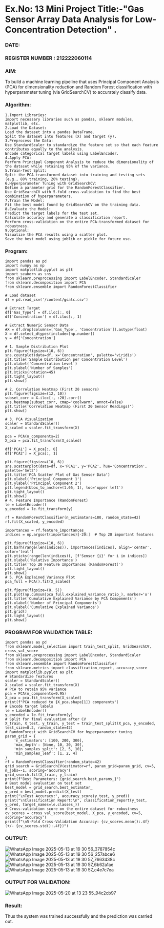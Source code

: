 # Ex.No: 13 Mini Project Title:-"Gas Sensor Array Data Analysis for Low-Concentration Detection" . 
### DATE:                                                                            
### REGISTER NUMBER : 212222060114
### AIM: 
To build a machine learning pipeline that uses Principal Component Analysis (PCA) for dimensionality reduction and Random Forest classification with hyperparameter tuning (via GridSearchCV) to accurately classify data.
###  Algorithm:
```
1.Import Libraries:
Import necessary libraries such as pandas, sklearn modules, matplotlib, etc.
2.Load the Dataset:
Load the dataset into a pandas DataFrame.
Split the dataset into features (X) and target (y).
3.Preprocess the Data:
Use StandardScaler to standardize the feature set so that each feature contributes equally to the analysis.
Encode categorical target labels using LabelEncoder.
4.Apply PCA:
Perform Principal Component Analysis to reduce the dimensionality of the dataset while retaining 95% of the variance.
5.Train-Test Split:
Split the PCA-transformed dataset into training and testing sets (e.g., 80% training, 20% testing).
6.Hyperparameter Tuning with GridSearchCV:
Define a parameter grid for the RandomForestClassifier.
Use GridSearchCV with 5-fold cross-validation to find the best combination of hyperparameters.
7.Train the Model:
Fit the best model found by GridSearchCV on the training data.
8.Evaluate the Model:
Predict the target labels for the test set.
Calculate accuracy and generate a classification report.
Perform cross-validation on the entire PCA-transformed dataset for robustness.
9.Optional:
Visualize the PCA results using a scatter plot.
Save the best model using joblib or pickle for future use.
```

### Program:
```
import pandas as pd
import numpy as np
import matplotlib.pyplot as plt
import seaborn as sns
from sklearn.preprocessing import LabelEncoder, StandardScaler
from sklearn.decomposition import PCA
from sklearn.ensemble import RandomForestClassifier

# Load dataset
df = pd.read_csv('/content/gsalc.csv')

# Extract Target
df['Gas_Type'] = df.iloc[:, 0]
df['Concentration'] = df.iloc[:, 1]

# Extract Numeric Sensor Data
#X = df.drop(columns=['Gas_Type', 'Concentration']).astype(float)
X = df.select_dtypes(include=[np.number])
y = df['Concentration']

# 1. Sample Distribution Plot
plt.figure(figsize=(10, 6))
sns.countplot(data=df, x='Concentration', palette='viridis')
plt.title('Sample Distribution per Concentration Level')
plt.xlabel('Concentration Level')
plt.ylabel('Number of Samples')
plt.xticks(rotation=45)
plt.tight_layout()
plt.show()

# 2. Correlation Heatmap (First 20 sensors)
plt.figure(figsize=(12, 10))
subset_corr = X.iloc[:, :20].corr()
sns.heatmap(subset_corr, cmap='coolwarm', annot=False)
plt.title('Correlation Heatmap (First 20 Sensor Readings)')
plt.show()

# 3. PCA Visualization
scaler = StandardScaler()
X_scaled = scaler.fit_transform(X)

pca = PCA(n_components=2)
X_pca = pca.fit_transform(X_scaled)

df['PCA1'] = X_pca[:, 0]
df['PCA2'] = X_pca[:, 1]

plt.figure(figsize=(10, 6))
sns.scatterplot(data=df, x='PCA1', y='PCA2', hue='Concentration', palette='Set2')
plt.title('PCA Scatter Plot of Gas Sensor Data')
plt.xlabel('Principal Component 1')
plt.ylabel('Principal Component 2')
plt.legend(bbox_to_anchor=(1.05, 1), loc='upper left')
plt.tight_layout()
plt.show()
# 4. Feature Importance (RandomForest)
le = LabelEncoder()
y_encoded = le.fit_transform(y)

rf = RandomForestClassifier(n_estimators=100, random_state=42)
rf.fit(X_scaled, y_encoded)

importances = rf.feature_importances_
indices = np.argsort(importances)[-20:]  # Top 20 important features

plt.figure(figsize=(10, 6))
plt.barh(range(len(indices)), importances[indices], align='center', color='teal')
plt.yticks(range(len(indices)), [f'Sensor {i}' for i in indices])
plt.xlabel('Relative Importance')
plt.title('Top 20 Feature Importances (RandomForest)')
plt.tight_layout()
plt.show()
# 5. PCA Explained Variance Plot
pca_full = PCA().fit(X_scaled)

plt.figure(figsize=(8, 5))
plt.plot(np.cumsum(pca_full.explained_variance_ratio_), marker='o')
plt.title('Cumulative Explained Variance by PCA Components')
plt.xlabel('Number of Principal Components')
plt.ylabel('Cumulative Explained Variance')
plt.grid()
plt.tight_layout()
plt.show()
```
### PROGRAM FOR VALIDATION TABLE:
```
import pandas as pd
from sklearn.model_selection import train_test_split, GridSearchCV, cross_val_score
from sklearn.preprocessing import LabelEncoder, StandardScaler
from sklearn.decomposition import PCA
from sklearn.ensemble import RandomForestClassifier
from sklearn.metrics import classification_report, accuracy_score
import matplotlib.pyplot as plt
# Standardize features
scaler = StandardScaler()
X_scaled = scaler.fit_transform(X)
# PCA to retain 95% variance
pca = PCA(n_components=0.95)
X_pca = pca.fit_transform(X_scaled)
print(f"PCA reduced to {X_pca.shape[1]} components")
# Encode target labels
le = LabelEncoder()
y_encoded = le.fit_transform(y)
# Split for final evaluation after CV
X_train, X_test, y_train, y_test = train_test_split(X_pca, y_encoded, test_size=0.2, random_state=42)
# RandomForest with GridSearchCV for hyperparameter tuning
param_grid = {
    'n_estimators': [100, 200, 300],
    'max_depth': [None, 10, 20, 30],
    'min_samples_split': [2, 5, 10],
    'min_samples_leaf': [1, 2, 4]
}
rf = RandomForestClassifier(random_state=42)
grid_search = GridSearchCV(estimator=rf, param_grid=param_grid, cv=5, n_jobs=-1, scoring='accuracy')
grid_search.fit(X_train, y_train)
print(f"Best Parameters: {grid_search.best_params_}")
# Best model evaluation on test set
best_model = grid_search.best_estimator_
y_pred = best_model.predict(X_test)
print("\nTest Accuracy:", accuracy_score(y_test, y_pred))
print("\nClassification Report:\n", classification_report(y_test, y_pred, target_names=le.classes_))
# Cross-validation score on the entire dataset for robustness
cv_scores = cross_val_score(best_model, X_pca, y_encoded, cv=5, scoring='accuracy')
print(f"\n5-Fold Cross-Validation Accuracy: {cv_scores.mean():.4f} (+/- {cv_scores.std():.4f})")
```

### OUTPUT:
![WhatsApp Image 2025-05-13 at 19 30 56_3787854c](https://github.com/user-attachments/assets/3dc1d5ee-3d2d-4543-962b-d6b317917dd6)
![WhatsApp Image 2025-05-13 at 19 30 56_257abce6](https://github.com/user-attachments/assets/add5bd8c-fa9e-4af2-8247-226a46101987)
![WhatsApp Image 2025-05-13 at 19 30 57_7663438c](https://github.com/user-attachments/assets/a882e6ef-dcd1-491f-bd6f-37eff7a90298)
![WhatsApp Image 2025-05-13 at 19 30 57_6b62a1ae](https://github.com/user-attachments/assets/92dc5bcd-929c-4384-b74f-1d4ff5ccdf29)
![WhatsApp Image 2025-05-13 at 19 30 57_c4e7c7ea](https://github.com/user-attachments/assets/f1f414cb-d6bd-4a21-bd33-f6281305c90f)


### OUTPUT FOR VALIDATION:
![WhatsApp Image 2025-05-20 at 13 23 55_94c2cb97](https://github.com/user-attachments/assets/f0b64550-7e87-486c-aae7-e234f8392be4)


### Result:
Thus the system was trained successfully and the prediction was carried out.
